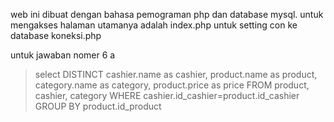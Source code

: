 web ini dibuat dengan bahasa pemograman php dan database mysql.
untuk mengakses halaman utamanya adalah index.php
untuk setting con ke database koneksi.php

untuk jawaban nomer 6 a
>select DISTINCT cashier.name as cashier, product.name as product, category.name as category, product.price as price FROM product, cashier, category WHERE cashier.id_cashier=product.id_cashier GROUP BY product.id_product